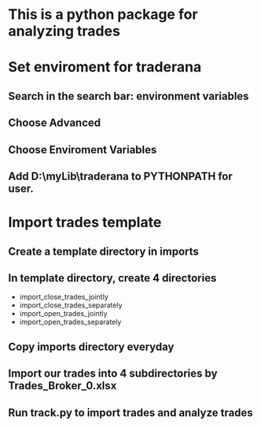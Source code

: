 # This is a python package for analyzing trades

# Set enviroment for traderana

## Search in the search bar: environment variables
## Choose Advanced
## Choose Enviroment Variables
## Add D:\myLib\traderana to PYTHONPATH for user.

# Import trades template

## Create a template directory in imports

## In template directory, create 4 directories

 - import_close_trades_jointly
 - import_close_trades_separately
 - import_open_trades_jointly
 - import_open_trades_separately

## Copy imports directory everyday 

## Import our trades into 4 subdirectories by Trades_Broker_0.xlsx

## Run track.py to import trades and analyze trades
